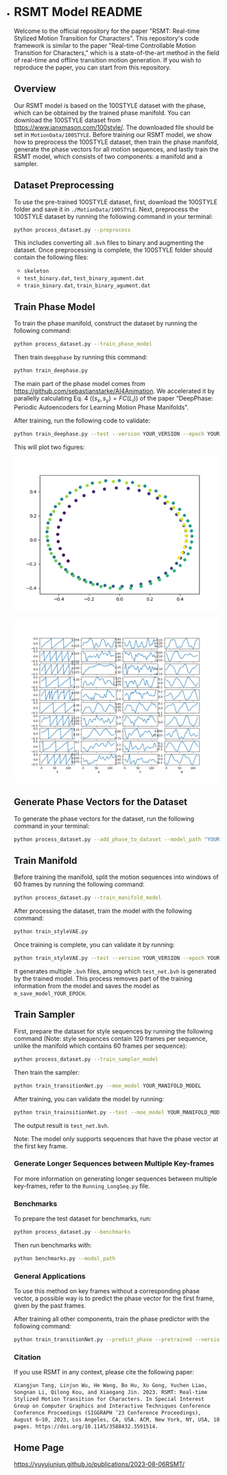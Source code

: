- # RSMT Model README

  Welcome to the official repository for the paper "RSMT: Real-time Stylized Motion Transition for Characters". This repository's code framework is similar to the paper "Real-time Controllable Motion Transition for Characters," which is a state-of-the-art method in the field of real-time and offline transition motion generation. If you wish to reproduce the paper, you can start from this repository.

  ## Overview

  Our RSMT model is based on the 100STYLE dataset with the phase, which can be obtained by the trained phase manifold. You can download the 100STYLE dataset from https://www.ianxmason.com/100style/. The downloaded file should be set in `MotionData/100STYLE`. Before training our RSMT model, we show how to preprocess the 100STYLE dataset, then train the phase manifold, generate the phase vectors for all motion sequences, and lastly train the RSMT model, which consists of two components: a manifold and a sampler.

  ## Dataset Preprocessing

  To use the pre-trained 100STYLE dataset, first, download the 100STYLE folder and save it in `./MotionData/100STYLE`. Next, preprocess the 100STYLE dataset by running the following command in your terminal:

  ```bash
  python process_dataset.py --preprocess
  ```

  This includes converting all `.bvh` files to binary and augmenting the dataset. Once preprocessing is complete, the 100STYLE folder should contain the following files:

  - `skeleton`
  - `test_binary.dat`, `test_binary_agument.dat`
  - `train_binary.dat`, `train_binary_agument.dat`

  ## Train Phase Model

  To train the phase manifold, construct the dataset by running the following command:

  ```bash
  python process_dataset.py --train_phase_model
  ```

  Then train `deepphase` by running this command:

  ```bash
  python train_deephase.py
  ```

  The main part of the phase model comes from https://github.com/sebastianstarke/AI4Animation. We accelerated it by parallelly calculating Eq. 4 ($(s_x,s_y) = FC(L_i)$) of the paper “DeepPhase: Periodic Autoencoders for Learning Motion Phase Manifolds”.

  After training, run the following code to validate:

  ```bash
  python train_deephase.py --test --version YOUR_VERSION --epoch YOUR_EPOCH
  ```

  This will plot two figures: 

  ![phase](./ReadMe.assets/phase.png) 

  ![SAFB](./ReadMe.assets/SAFB.png)

  ## Generate Phase Vectors for the Dataset

  To generate the phase vectors for the dataset, run the following command in your terminal:

  ```bash
  python process_dataset.py --add_phase_to_dataset --model_path "YOUR_PHASE_MODEL_PATH"
  ```

  ## Train Manifold

  Before training the manifold, split the motion sequences into windows of 60 frames by running the following command:

  ```bash
  python process_dataset.py --train_manifold_model
  ```

  After processing the dataset, train the model with the following command:

  ```bash
  python train_styleVAE.py 
  ```

  Once training is complete, you can validate it by running:

  ```bash
  python train_styleVAE.py --test --version YOUR_VERSION --epoch YOUR_EPOCH
  ```

  It generates multiple `.bvh` files, among which `test_net.bvh` is generated by the trained model. This process removes part of the training information from the model and saves the model as `m_save_model_YOUR_EPOCH`.

  ## Train Sampler

  First, prepare the dataset for style sequences by running the following command (Note: style sequences contain 120 frames per sequence, unlike the manifold which contains 60 frames per sequence):

  ```bash
  python process_dataset.py --train_sampler_model
  ```

  Then train the sampler:

  ```bash
  python train_transitionNet.py --moe_model YOUR_MANIFOLD_MODEL
  ```

  After training, you can validate the model by running:

  ```bash
  python train_trainsitionNet.py --test --moe_model YOUR_MANIFOLD_MODEL --version YOUR_VERSION --epoch YOUR_EPOCH
  ```

  The output result is `test_net.bvh`.

  Note: The model only supports sequences that have the phase vector at the first key frame.

  ### Generate Longer Sequences between Multiple Key-frames

  For more information on generating longer sequences between multiple key-frames, refer to the `Running_LongSeq.py` file.

  ### Benchmarks

  To prepare the test dataset for benchmarks, run:

  ```bash
  python process_dataset.py --benchmarks
  ```

  Then run benchmarks with:

  ```bash
  python benchmarks.py --model_path 
  ```

  ### General Applications

  To use this method on key frames without a corresponding phase vector, a possible way is to predict the phase vector for the first frame, given by the past frames. 

  After training all other components, train the phase predictor with the following command:

  ```bash
  python train_transitionNet.py --predict_phase --pretrained --version YOUR_VERSION --epoch YOUR_EPOCH
  ```

  ### Citation

  If you use RSMT in any context, please cite the following paper:

  ```
  Xiangjun Tang, Linjun Wu, He Wang, Bo Hu, Xu Gong, Yuchen Liao, Songnan Li, Qilong Kou, and Xiaogang Jin. 2023. RSMT: Real-time Stylized Motion Transition for Characters. In Special Interest Group on Computer Graphics and Interactive Techniques Conference Conference Proceedings (SIGGRAPH ’23 Conference Proceedings), August 6–10, 2023, Los Angeles, CA, USA. ACM, New York, NY, USA, 10 pages. https://doi.org/10.1145/3588432.3591514.
  ```

  ## Home Page

  https://yuyujunjun.github.io/publications/2023-08-06RSMT/